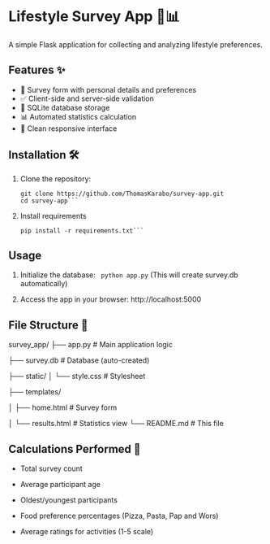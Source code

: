 # Lifestyle Survey App 🍕📊

A simple Flask application for collecting and analyzing lifestyle preferences.

## Features ✨
- 📝 Survey form with personal details and preferences
- ✅ Client-side and server-side validation
- 💾 SQLite database storage
- 📊 Automated statistics calculation
- 🎨 Clean responsive interface

## Installation 🛠️
1. Clone the repository:
   ```
   git clone https://github.com/ThomasKarabo/survey-app.git
   cd survey-app```

2. Install requirements
    ```
    pip install -r requirements.txt```

## Usage
1. Initialize the database:
``` python app.py```
(This will create survey.db automatically)

2. Access the app in your browser:
http://localhost:5000

## File Structure 📂
survey_app/
├── app.py             # Main application logic

├── survey.db          # Database (auto-created)

├── static/
│   └── style.css      # Stylesheet

├── templates/

│   ├── home.html      # Survey form

│   └── results.html   # Statistics view
└── README.md          # This file

## Calculations Performed 🧮
- Total survey count

- Average participant age

- Oldest/youngest participants

- Food preference percentages (Pizza, Pasta, Pap and Wors)

- Average ratings for activities (1-5 scale)
